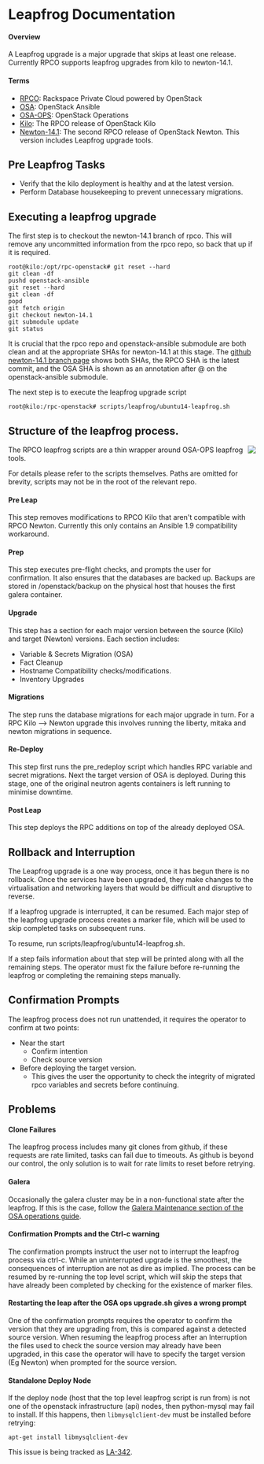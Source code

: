 # Leapfrog Documentation

#### Overview
A Leapfrog upgrade is a major upgrade that skips at least one release. Currently
RPCO supports leapfrog upgrades from kilo to newton-14.1.

#### Terms
* [RPCO](https://github.com/rcbops/rpc-openstack): Rackspace Private Cloud powered by OpenStack
* [OSA](https://github.com/openstack/openstack-ansible):  OpenStack Ansible
* [OSA-OPS](https://github.com/openstack/openstack-ansible-ops):  OpenStack Operations
* [Kilo](https://github.com/rcbops/rpc-openstack/tree/kilo): The RPCO release of OpenStack Kilo
* [Newton-14.1](https://github.com/rcbops/rpc-openstack/tree/newton-14.1): The second RPCO release of OpenStack Newton. This version includes Leapfrog upgrade tools.

## Pre Leapfrog Tasks
* Verify that the kilo deployment is healthy and at the latest version.
* Perform Database housekeeping to prevent unnecessary migrations.

## Executing a leapfrog upgrade

The first step is to checkout the newton-14.1 branch of rpco. This will remove
any uncommitted information from the rpco repo, so back that up if it is
required.

```
root@kilo:/opt/rpc-openstack# git reset --hard
git clean -df
pushd openstack-ansible
git reset --hard
git clean -df
popd
git fetch origin
git checkout newton-14.1
git submodule update
git status
```

It is crucial that the rpco repo and openstack-ansible submodule are both clean
and at the appropriate SHAs for newton-14.1 at this stage. The [github
newton-14.1 branch
page](https://github.com/rcbops/rpc-openstack/tree/newton-14.1) shows both SHAs,
the RPCO SHA is the latest commit, and the OSA SHA is shown as an annotation
after @ on the openstack-ansible submodule.



The next step is to execute the leapfrog upgrade script

```
root@kilo:/rpc-openstack# scripts/leapfrog/ubuntu14-leapfrog.sh
```

## Structure of the leapfrog process.
<img align="right" src="docs/images/leapfrog_structure_diagram.png"/>
The RPCO leapfrog scripts are a thin wrapper around OSA-OPS leapfrog tools. 

For details please refer to the scripts themselves. Paths are omitted for
brevity, scripts may not be in the root of the relevant repo.


#### Pre Leap
This step removes modifications to RPCO Kilo that aren't compatible with RPCO
Newton. Currently this only contains an Ansible 1.9 compatibility workaround.

#### Prep
This step executes pre-flight checks, and prompts the user for confirmation. It
also ensures that the databases are backed up. Backups are stored in
/openstack/backup on the physical host that houses the first galera container.

#### Upgrade
This step has a section for each major version between the source (Kilo) and
target (Newton) versions. Each section includes:
* Variable & Secrets Migration (OSA)
* Fact Cleanup
* Hostname Compatibility checks/modifications.
* Inventory Upgrades

#### Migrations
The step runs the database migrations for each major upgrade in turn.
For a RPC Kilo --> Newton upgrade this involves running the liberty,
mitaka and newton migrations in sequence.

#### Re-Deploy
This step first runs the pre_redeploy script which handles RPC variable and
secret migrations. Next the target version of OSA is deployed.
During this stage, one of the original neutron agents containers is left running
to minimise downtime.

#### Post Leap
This step deploys the RPC additions on top of the already deployed OSA.

## Rollback and Interruption
The Leapfrog upgrade is a one way process, once it has begun there is no
rollback. Once the services have been upgraded, they make changes to the
virtualisation and networking layers that would be difficult and disruptive
to reverse.

If a leapfrog upgrade is interrupted, it can be resumed. Each major step of the
leapfrog upgrade process creates a marker file, which will be used to skip
completed tasks on subsequent runs.

To resume, run scripts/leapfrog/ubuntu14-leapfrog.sh.

If a step fails information about that step will be printed along with all the
remaining steps. The operator must fix the failure before re-running the
leapfrog or completing the remaining steps manually.

## Confirmation Prompts
The leapfrog process does not run unattended, it requires the operator to
confirm at two points:
  * Near the start
    * Confirm intention
    * Check source version
  * Before deploying the target version.
    * This gives the user the opportunity to check the integrity of
      migrated rpco variables and secrets before continuing.

## Problems

#### Clone Failures
The leapfrog process includes many git clones from github, if these requests are
rate limited, tasks can fail due to timeouts. As github is beyond our control,
the only solution is to wait for rate limits to reset before retrying.

#### Galera
Occasionally the galera cluster may be in a non-functional state after the
leapfrog. If this is the case, follow the [Galera Maintenance section of the OSA
operations
guide](https://docs.openstack.org/openstack-ansible/newton/developer-docs/ops-galera-recovery.html).

#### Confirmation Prompts and the Ctrl-c warning
The confirmation prompts instruct the user not to interrupt the leapfrog process
via ctrl-c. While an uninterrupted upgrade is the smoothest, the consequences
of interruption are not as dire as implied. The process can be resumed by
re-running the top level script, which will skip the steps that have already
been completed by checking for the existence of marker files.

#### Restarting the leap after the OSA ops upgrade.sh gives a wrong prompt
One of the confirmation prompts requires the operator to confirm the version that
they are upgrading from, this is compared against a detected source version.
When resuming the leapfrog process after an Interruption the files used to check
the source version may already have been upgraded, in this case the operator
will have to specify the target version (Eg Newton) when prompted for the source
version.

#### Standalone Deploy Node
If the deploy node (host that the top level leapfrog script is run from) is not
one of the openstack infrastructure (api) nodes, then python-mysql may fail to
install. If this happens, then `libmysqlclient-dev` must be installed
before retrying:

```
apt-get install libmysqlclient-dev
```
This issue is being tracked as [LA-342](https://rpc-openstack.atlassian.net/browse/LA-342).
